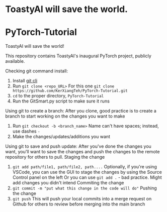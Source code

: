 # ToastyAI will save the world.
# PyTorch-Tutorial

ToastyAI will save the world!


This repository contains ToastyAI's inaugural PyTorch project, publicly available.

Checking git command install:
1. Install [git cli](https://git-scm.com/downloads)
2. Run `git clone <repo_URL>`
    For this one `git clone https://github.com/KerXiangTeh/PyTorch-Tutorial.git`
3. `cd` to the proper directory, `PyTorch-Tutorial`
4. Run the GitSmart.py script to make sure it runs

Using git to create a branch:
After you clone, good practice is to create a branch to start working on the changes you want to make 
1. Run `git checkout -b <branch_name>`
    Name can't have spaces; instead, use dashes `-`
2. Make the changes/updates/additions you want

Using git to save and push update:
After you've done the changes you want, you'll want to save the changes and 
push the changes to the remote repository for others to pull.
Staging the change
1. `git add path/file1, path/file2, path....`
    Optionally, if you're using VSCode, you can use the GUI to stage the changes
        by using the Source Control panel on the left
    Or you can use `git add .` - bad practice. Might add changes you didn't intend 
Commiting the change
1. `git commit -m "put what this change in the code will do"`
Pushing the change
1. `git push`
    This will push your local commits into a merge request on Github for others to review before merging into the main branch 